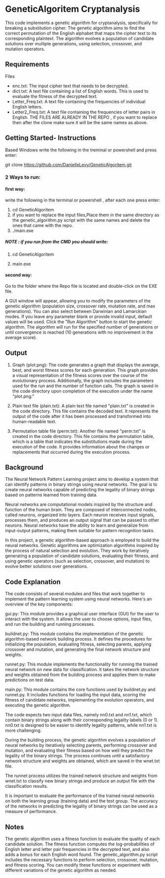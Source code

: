 # GeneticAlgoritem Cryptanalysis
This code implements a genetic algorithm for cryptanalysis, specifically for breaking a substitution cipher. The genetic algorithm aims to find the correct permutation of the English alphabet that maps the cipher text to its corresponding plaintext. The algorithm evolves a population of candidate solutions over multiple generations, using selection, crossover, and mutation operators.


## Requirements
Files
- enc.txt: The input cipher text that needs to be decrypted.
- dict.txt: A text file containing a list of English words. This is used to evaluate the fitness of the decrypted text.
- Letter_Freq.txt: A text file containing the frequencies of individual English letters.
- Letter2_Freq.txt: A text file containing the frequencies of letter pairs in English.
THE FILES ARE ALREADY IN THE REPO , if you want to replace then after the clone make sure it will be the same names as above.
## Getting Started- Instructions
Based Windows
write the following in the treminal or powershell and press enter:

git clone https://github.com/DanielleLevy/GeneticAlgoritem.git
### 2 Ways to run:
#### first way:

write the following in the terminal or powershell , after each one press enter:

1. cd GeneticAlgoritem
2. if you want to replace the input files,Place them in the same directory as the genetic_algorithm.py script with the same names and delete the ones that came with the repo.
2. ./main.exe

##### NOTE : if you run from the CMD you should write: 

1. cd GeneticAlgoritem

2. main.exe


#### second way:
Go to the folder where the Repo file is located and double-click on the EXE file.



A GUI window will appear, allowing you to modify the parameters of the genetic algorithm (population size, crossover rate, mutation rate, and max generations). You can also select between Darwinian and Lamarckian modes. If you leave any parameter blank or provide invalid input, default values will be used.
Click the "Run Algorithm" button to start the genetic algorithm.
The algorithm will run for the specified number of generations or until convergence is reached (10 generations with no improvement in the average score).

## Output
1. Graph (plot.png): The code generates a graph that displays the average, best, and worst fitness scores for each generation. This graph provides a visual representation of the fitness scores over the course of the evolutionary process. Additionally, the graph includes the parameters used for the run and the number of function calls. The graph is saved in the code directory upon completion of the execution under the name "plot.png."

2. Plain text file (plain.txt): A plain text file named "plain.txt" is created in the code directory. This file contains the decoded text. It represents the output of the code after it has been processed and transformed into human-readable text.

3. Permutation table file (perm.txt): Another file named "perm.txt" is created in the code directory. This file contains the permutation table, which is a table that indicates the substitutions made during the execution of the code. It provides information about the changes or replacements that occurred during the execution process.

## Background
The Neural Network Pattern Learning project aims to develop a system that can identify patterns in binary strings using neural networks. The goal is to create neural networks capable of predicting the legality of binary strings based on patterns learned from training data.

Neural networks are computational models inspired by the structure and function of the human brain. They are composed of interconnected nodes, called neurons, organized into layers. Each neuron receives input signals, processes them, and produces an output signal that can be passed to other neurons. Neural networks have the ability to learn and generalize from input-output patterns, making them suitable for pattern recognition tasks.

In this project, a genetic algorithm-based approach is employed to build the neural networks. Genetic algorithms are optimization algorithms inspired by the process of natural selection and evolution. They work by iteratively generating a population of candidate solutions, evaluating their fitness, and using genetic operators (such as selection, crossover, and mutation) to evolve better solutions over generations.

## Code Explanation
The code consists of several modules and files that work together to implement the pattern learning system using neural networks. Here's an overview of the key components:

gui.py: This module provides a graphical user interface (GUI) for the user to interact with the system. It allows the user to choose options, input files, and run the building and running processes.

buildnet.py: This module contains the implementation of the genetic algorithm-based network building process. It defines the procedures for initializing the population, evaluating fitness, selecting parents, applying crossover and mutation, and generating the final network structure and weights.

runnet.py: This module implements the functionality for running the trained neural network on new data for classification. It takes the network structure and weights obtained from the building process and applies them to make predictions on test data.

main.py: This module contains the core functions used by buildnet.py and runnet.py. It includes functions for loading the input data, scoring the fitness of candidate networks, implementing the evolution operators, and executing the genetic algorithm.

The code expects two input data files, namely nn0.txt and nn1.txt, which contain binary strings along with their corresponding legality labels (0 or 1). nn0.txt is designed to be easier to identify legality patterns, while nn1.txt is more challenging.

During the building process, the genetic algorithm evolves a population of neural networks by iteratively selecting parents, performing crossover and mutation, and evaluating their fitness based on how well they predict the legality of the binary strings. The process continues until a satisfactory network structure and weights are obtained, which are saved in the wnet.txt file.

The runnet process utilizes the trained network structure and weights from wnet.txt to classify new binary strings and produce an output file with the classification results.

It is important to evaluate the performance of the trained neural networks on both the learning group (training data) and the test group. The accuracy of the networks in predicting the legality of binary strings can be used as a measure of performance.
## Notes
The genetic algorithm uses a fitness function to evaluate the quality of each candidate solution. The fitness function computes the log-probabilities of English letter and letter pair frequencies in the decrypted text, and also adds a bonus for each English word found.
The genetic_algorithm.py script includes the necessary functions to perform selection, crossover, mutation, and fitness scoring. You can modify these functions or experiment with different variations of the genetic algorithm as needed.
